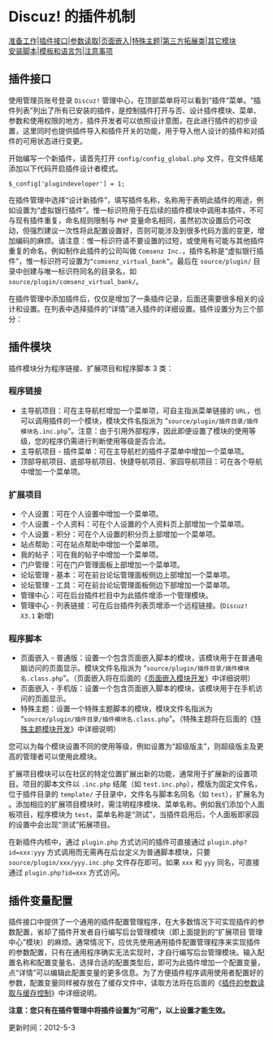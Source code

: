 
# Discuz! 的插件机制
[准备工作](?ac=document&page=dev_plugin)|[插件接口](?ac=document&page=plugin_module)|[参数读取](?ac=document&page=plugin_vars)|[页面嵌入](?ac=document&page=plugin_hook)|[特殊主题](?ac=document&page=plugin_specialthread)|[第三方拓展类](?ac=document&page=plugin_classes)|[其它模块](?ac=document&page=plugin_other_module)  
[安装脚本](?ac=document&page=plugin_install)|[模板和语言包](?ac=document&page=plugin_language)|[注意事项](?ac=document&page=plugin_notice)

## 插件接口
使用管理员账号登录 `Discuz!` 管理中心，在顶部菜单将可以看到“插件”菜单。“插件列表”列出了所有已安装的插件，是控制插件打开与否、设计插件模块、菜单、参数和使用权限的地方，插件开发者可以依照设计意图，在此进行插件的初步设置，这里同时也提供插件导入和插件开关的功能，用于导入他人设计的插件和对插件的可用状态进行变更。 

开始编写一个新插件，请首先打开 `config/config_global.php` 文件，在文件结尾添加以下代码开启插件设计者模式。 


```
$_config['plugindeveloper'] = 1;
```
在插件管理中选择“设计新插件”，填写插件名称，名称用于表明此插件的用途，例如设置为“虚拟银行插件”。惟一标识符用于在后续的插件模块中调用本插件，不可与现有插件重复，命名规则限制与 `PHP` 变量命名相同，虽然初次设置后仍可改动，但强烈建议一次性将此配置设置好，否则可能涉及到很多代码方面的变更，增加编码的麻烦。请注意：惟一标识符请不要设置的过短，或使用有可能与其他插件重复的命名，例如制作此插件的公司叫做 `Comsenz Inc.`，插件名称是“虚拟银行插件”，惟一标识符可设置为`“comsenz_virtual_bank”`。最后在 `source/plugin/` 目录中创建与唯一标识符同名的目录名，如 `source/plugin/comsenz_virtual_bank/`。 

在插件管理中添加插件后，仅仅是增加了一条插件记录，后面还需要很多相关的设计和设置。在列表中选择插件的“详情”进入插件的详细设置。插件设置分为三个部分： 

## 插件模块
插件模块分为程序链接、扩展项目和程序脚本 3 类：

### 程序链接
- 主导航项目：可在主导航栏增加一个菜单项，可自主指派菜单链接的 `URL`，也可以调用插件的一个模块，模块文件名指派为 “`source/plugin/插件目录/插件模块名.inc.php`”。注意：由于引用外部程序，因此即便设置了模块的使用等级，您的程序仍需进行判断使用等级是否合法。 
- 主导航项目 - 插件菜单：可在主导航栏的插件子菜单中增加一个菜单项。 
- 顶部导航项目、底部导航项目、快捷导航项目、家园导航项目：可在各个导航中增加一个菜单项。 

### 扩展项目
- 个人设置：可在个人设置中增加一个菜单项。 
- 个人设置 - 个人资料：可在个人设置的个人资料页上部增加一个菜单项。 
- 个人设置 - 积分：可在个人设置的积分页上部增加一个菜单项。 
- 站点帮助：可在站点帮助中增加一个菜单项。 
- 我的帖子：可在我的帖子中增加一个菜单项。 
- 门户管理：可在门户管理面板上部增加一个菜单项。 
- 论坛管理 - 基本：可在前台论坛管理面板侧边上部增加一个菜单项。 
- 论坛管理 - 工具：可在前台论坛管理面板侧边下部增加一个菜单项。 
- 管理中心：可在后台插件栏目中为此插件增添一个管理模块。 
- 管理中心 - 列表链接：可在后台插件列表页增添一个远程链接。(`Discuz! X3.1` 新增) 

### 程序脚本
- 页面嵌入 - 普通版：设置一个包含页面嵌入脚本的模块，该模块用于在普通电脑访问的页面显示。模块文件名指派为 “`source/plugin/插件目录/插件模块名.class.php`”。（页面嵌入将在后面的《[页面嵌入模块开发](?ac=document&page=plugin_hook "页面嵌入模块开发")》中详细说明） 
- 页面嵌入 - 手机版：设置一个包含页面嵌入脚本的模块，该模块用于在手机访问的页面显示。 
- 特殊主题：设置一个特殊主题脚本的模块，模块文件名指派为 “`source/plugin/插件目录/插件模块名.class.php`”。（特殊主题将在后面的《[特殊主题模块开发](?ac=document&page=plugin_specialthread "特殊主题模块开发")》中详细说明） 

您可以为每个模块设置不同的使用等级，例如设置为“超级版主”，则超级版主及更高的管理者可以使用此模块。 

扩展项目模块可以在社区的特定位置扩展出新的功能，通常用于扩展新的设置项目。项目的脚本文件以 `.inc.php` 结尾（如 `test.inc.php`），模版为固定文件名，位于插件目录的 `template/` 子目录中，文件名与脚本名同名（如 `test`），扩展名为 。添加相应的扩展项目模块时，需注明程序模块、菜单名称。例如我们添加个人面板项目，程序模块为 `test`，菜单名称是“测试”，当插件启用后，个人面板即家园的设置中会出现“测试”拓展项目。 

在新插件内核中，通过 `plugin.php` 方式访问的插件可直接通过 `plugin.php?id=xxx:yyy` 方式调用而无需再在后台定义为普通脚本模块，只要 `source/plugin/xxx/yyy.inc.php` 文件存在即可。如果 `xxx` 和 `yyy` 同名，可直接通过 `plugin.php?id=xxx` 方式访问。 

## 插件变量配置
插件接口中提供了一个通用的插件配置管理程序，在大多数情况下可实现插件的参数配置，省却了插件开发者自行编写后台管理模块（即上面提到的“扩展项目 管理中心”模块）的麻烦。通常情况下，应优先使用通用插件配置管理程序来实现插件的参数配置，只有在通用程序确实无法实现时，才自行编写后台管理模块。输入配置名称和配置变量名、选择合适的配置类型后，即可为此插件增加一个配置变量，点“详情”可以编辑此配置变量的更多信息。为了方便插件程序调用使用者配置好的参数，配置变量同样被存放在了缓存文件中，读取方法将在后面的《[插件的参数读取与缓存控制](?ac=document&page=plugin_vars "插件的参数读取与缓存控制")》中详细说明。 

**注意：您只有在插件管理中将插件设置为“可用”，以上设置才能生效。**

更新时间：2012-5-3

